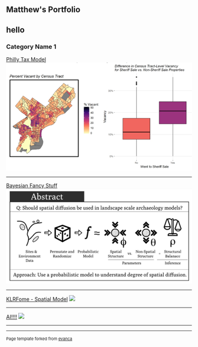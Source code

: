 ## Matthew's Portfolio
hello
---

### Category Name 1 

[Philly Tax Model](/content/Phl_tax.html)
<img src="images/Phl_tax_thumb.jpg?raw=true"/>

---
[Bayesian Fancy Stuff](/content/Bayes_poster.pdf)
<img src="images/Bayes_poster_thumb.jpg?raw=true"/>

---
[KLRFome - Spatial Model](https://github.com/mrecos/klrfome)
<img src="images/dummy_thumbnail.jpg?raw=true"/>

---

[AI!!!!](/sample_page.md)
<img src="images/Sample_page1_thumb.jpg?raw=true"/>

---



---
<p style="font-size:11px">Page template forked from <a href="https://github.com/evanca/quick-portfolio">evanca</a></p>
<!-- Remove above link if you don't want to attibute -->
